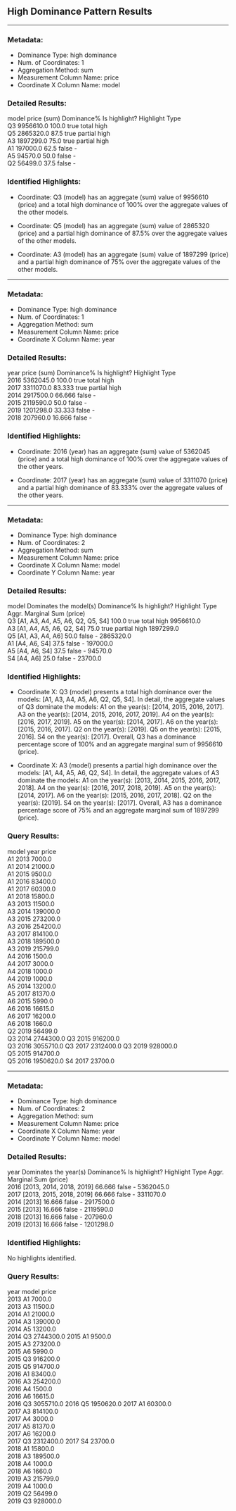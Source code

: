 ## High Dominance Pattern Results


----------------------------------------------------------------------------------------------------


### Metadata:
- Dominance Type:             high dominance
- Num. of Coordinates:        1
- Aggregation Method:         sum
- Measurement Column Name:    price
- Coordinate X Column Name:   model

### Detailed Results:
model   price (sum)   Dominance%   Is highlight?   Highlight Type   
Q3      9956610.0     100.0        true            total high       
Q5      2865320.0     87.5         true            partial high     
A3      1897299.0     75.0         true            partial high     
A1      197000.0      62.5         false           -                
A5      94570.0       50.0         false           -                
Q2      56499.0       37.5         false           -                

### Identified Highlights:
- Coordinate: Q3 (model) has an aggregate (sum) value of 9956610 (price)
and a total high dominance of 100% over the aggregate values of the other models.

- Coordinate: Q5 (model) has an aggregate (sum) value of 2865320 (price)
and a partial high dominance of 87.5% over the aggregate values of the other models.

- Coordinate: A3 (model) has an aggregate (sum) value of 1897299 (price)
and a partial high dominance of 75% over the aggregate values of the other models.


----------------------------------------------------------------------------------------------------


### Metadata:
- Dominance Type:             high dominance
- Num. of Coordinates:        1
- Aggregation Method:         sum
- Measurement Column Name:    price
- Coordinate X Column Name:   year

### Detailed Results:
year   price (sum)   Dominance%   Is highlight?   Highlight Type   
2016   5362045.0     100.0        true            total high       
2017   3311070.0     83.333       true            partial high     
2014   2917500.0     66.666       false           -                
2015   2119590.0     50.0         false           -                
2019   1201298.0     33.333       false           -                
2018   207960.0      16.666       false           -                

### Identified Highlights:
- Coordinate: 2016 (year) has an aggregate (sum) value of 5362045 (price)
and a total high dominance of 100% over the aggregate values of the other years.

- Coordinate: 2017 (year) has an aggregate (sum) value of 3311070 (price)
and a partial high dominance of 83.333% over the aggregate values of the other years.


----------------------------------------------------------------------------------------------------


### Metadata:
- Dominance Type:             high dominance
- Num. of Coordinates:        2
- Aggregation Method:         sum
- Measurement Column Name:    price
- Coordinate X Column Name:   model
- Coordinate Y Column Name:   year

### Detailed Results:
model   Dominates the model(s)             Dominance%   Is highlight?   Highlight Type   Aggr. Marginal Sum (price)   
Q3      [A1, A3, A4, A5, A6, Q2, Q5, S4]   100.0        true            total high       9956610.0                    
A3      [A1, A4, A5, A6, Q2, S4]           75.0         true            partial high     1897299.0                    
Q5      [A1, A3, A4, A6]                   50.0         false           -                2865320.0                    
A1      [A4, A6, S4]                       37.5         false           -                197000.0                     
A5      [A4, A6, S4]                       37.5         false           -                94570.0                      
S4      [A4, A6]                           25.0         false           -                23700.0                      

### Identified Highlights:
- Coordinate X: Q3 (model) presents a total high dominance over the models: [A1, A3, A4, A5, A6, Q2, Q5, S4].
In detail, the aggregate values of Q3 dominate the models:
A1 on the year(s): [2014, 2015, 2016, 2017].
A3 on the year(s): [2014, 2015, 2016, 2017, 2019].
A4 on the year(s): [2016, 2017, 2019].
A5 on the year(s): [2014, 2017].
A6 on the year(s): [2015, 2016, 2017].
Q2 on the year(s): [2019].
Q5 on the year(s): [2015, 2016].
S4 on the year(s): [2017].
Overall, Q3 has a dominance percentage score of 100% and an aggregate marginal sum of 9956610 (price).

- Coordinate X: A3 (model) presents a partial high dominance over the models: [A1, A4, A5, A6, Q2, S4].
In detail, the aggregate values of A3 dominate the models:
A1 on the year(s): [2013, 2014, 2015, 2016, 2017, 2018].
A4 on the year(s): [2016, 2017, 2018, 2019].
A5 on the year(s): [2014, 2017].
A6 on the year(s): [2015, 2016, 2017, 2018].
Q2 on the year(s): [2019].
S4 on the year(s): [2017].
Overall, A3 has a dominance percentage score of 75% and an aggregate marginal sum of 1897299 (price).

### Query Results:
model     year      price     
A1        2013      7000.0    
A1        2014      21000.0   
A1        2015      9500.0    
A1        2016      83400.0   
A1        2017      60300.0   
A1        2018      15800.0   
A3        2013      11500.0   
A3        2014      139000.0  
A3        2015      273200.0  
A3        2016      254200.0  
A3        2017      814100.0  
A3        2018      189500.0  
A3        2019      215799.0  
A4        2016      1500.0    
A4        2017      3000.0    
A4        2018      1000.0    
A4        2019      1000.0    
A5        2014      13200.0   
A5        2017      81370.0   
A6        2015      5990.0    
A6        2016      16615.0   
A6        2017      16200.0   
A6        2018      1660.0    
Q2        2019      56499.0   
Q3        2014      2744300.0 
Q3        2015      916200.0  
Q3        2016      3055710.0 
Q3        2017      2312400.0 
Q3        2019      928000.0  
Q5        2015      914700.0  
Q5        2016      1950620.0 
S4        2017      23700.0   


----------------------------------------------------------------------------------------------------


### Metadata:
- Dominance Type:             high dominance
- Num. of Coordinates:        2
- Aggregation Method:         sum
- Measurement Column Name:    price
- Coordinate X Column Name:   year
- Coordinate Y Column Name:   model

### Detailed Results:
year   Dominates the year(s)      Dominance%   Is highlight?   Highlight Type   Aggr. Marginal Sum (price)   
2016   [2013, 2014, 2018, 2019]   66.666       false           -                5362045.0                    
2017   [2013, 2015, 2018, 2019]   66.666       false           -                3311070.0                    
2014   [2013]                     16.666       false           -                2917500.0                    
2015   [2013]                     16.666       false           -                2119590.0                    
2018   [2013]                     16.666       false           -                207960.0                     
2019   [2013]                     16.666       false           -                1201298.0                    

### Identified Highlights:
No highlights identified.

### Query Results:
year      model     price     
2013      A1        7000.0    
2013      A3        11500.0   
2014      A1        21000.0   
2014      A3        139000.0  
2014      A5        13200.0   
2014      Q3        2744300.0 
2015      A1        9500.0    
2015      A3        273200.0  
2015      A6        5990.0    
2015      Q3        916200.0  
2015      Q5        914700.0  
2016      A1        83400.0   
2016      A3        254200.0  
2016      A4        1500.0    
2016      A6        16615.0   
2016      Q3        3055710.0 
2016      Q5        1950620.0 
2017      A1        60300.0   
2017      A3        814100.0  
2017      A4        3000.0    
2017      A5        81370.0   
2017      A6        16200.0   
2017      Q3        2312400.0 
2017      S4        23700.0   
2018      A1        15800.0   
2018      A3        189500.0  
2018      A4        1000.0    
2018      A6        1660.0    
2019      A3        215799.0  
2019      A4        1000.0    
2019      Q2        56499.0   
2019      Q3        928000.0  
